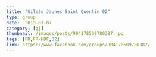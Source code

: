 ```yaml
---
title: "Gilets Jaunes Saint Quentin 02"
type: group
date:  2019-03-07
category: [gj]
thumbnail: /images/posts/904178509780387.jpg
tags: [FR,FR-HDF,02]
link: https://www.facebook.com/groups/904178509780387/
---
```

